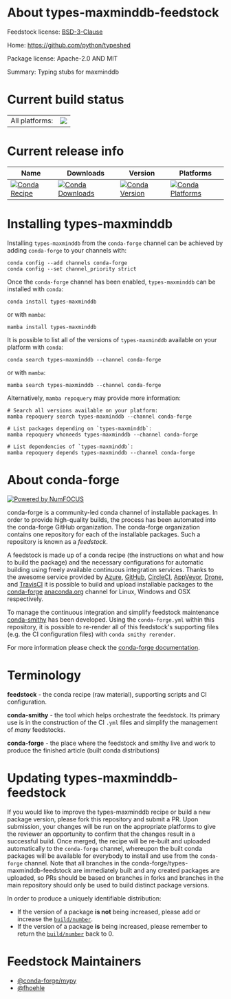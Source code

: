 About types-maxminddb-feedstock
===============================

Feedstock license: [BSD-3-Clause](https://github.com/conda-forge/types-maxminddb-feedstock/blob/main/LICENSE.txt)

Home: https://github.com/python/typeshed

Package license: Apache-2.0 AND MIT

Summary: Typing stubs for maxminddb

Current build status
====================


<table><tr><td>All platforms:</td>
    <td>
      <a href="https://dev.azure.com/conda-forge/feedstock-builds/_build/latest?definitionId=13187&branchName=main">
        <img src="https://dev.azure.com/conda-forge/feedstock-builds/_apis/build/status/types-maxminddb-feedstock?branchName=main">
      </a>
    </td>
  </tr>
</table>

Current release info
====================

| Name | Downloads | Version | Platforms |
| --- | --- | --- | --- |
| [![Conda Recipe](https://img.shields.io/badge/recipe-types--maxminddb-green.svg)](https://anaconda.org/conda-forge/types-maxminddb) | [![Conda Downloads](https://img.shields.io/conda/dn/conda-forge/types-maxminddb.svg)](https://anaconda.org/conda-forge/types-maxminddb) | [![Conda Version](https://img.shields.io/conda/vn/conda-forge/types-maxminddb.svg)](https://anaconda.org/conda-forge/types-maxminddb) | [![Conda Platforms](https://img.shields.io/conda/pn/conda-forge/types-maxminddb.svg)](https://anaconda.org/conda-forge/types-maxminddb) |

Installing types-maxminddb
==========================

Installing `types-maxminddb` from the `conda-forge` channel can be achieved by adding `conda-forge` to your channels with:

```
conda config --add channels conda-forge
conda config --set channel_priority strict
```

Once the `conda-forge` channel has been enabled, `types-maxminddb` can be installed with `conda`:

```
conda install types-maxminddb
```

or with `mamba`:

```
mamba install types-maxminddb
```

It is possible to list all of the versions of `types-maxminddb` available on your platform with `conda`:

```
conda search types-maxminddb --channel conda-forge
```

or with `mamba`:

```
mamba search types-maxminddb --channel conda-forge
```

Alternatively, `mamba repoquery` may provide more information:

```
# Search all versions available on your platform:
mamba repoquery search types-maxminddb --channel conda-forge

# List packages depending on `types-maxminddb`:
mamba repoquery whoneeds types-maxminddb --channel conda-forge

# List dependencies of `types-maxminddb`:
mamba repoquery depends types-maxminddb --channel conda-forge
```


About conda-forge
=================

[![Powered by
NumFOCUS](https://img.shields.io/badge/powered%20by-NumFOCUS-orange.svg?style=flat&colorA=E1523D&colorB=007D8A)](https://numfocus.org)

conda-forge is a community-led conda channel of installable packages.
In order to provide high-quality builds, the process has been automated into the
conda-forge GitHub organization. The conda-forge organization contains one repository
for each of the installable packages. Such a repository is known as a *feedstock*.

A feedstock is made up of a conda recipe (the instructions on what and how to build
the package) and the necessary configurations for automatic building using freely
available continuous integration services. Thanks to the awesome service provided by
[Azure](https://azure.microsoft.com/en-us/services/devops/), [GitHub](https://github.com/),
[CircleCI](https://circleci.com/), [AppVeyor](https://www.appveyor.com/),
[Drone](https://cloud.drone.io/welcome), and [TravisCI](https://travis-ci.com/)
it is possible to build and upload installable packages to the
[conda-forge](https://anaconda.org/conda-forge) [anaconda.org](https://anaconda.org/)
channel for Linux, Windows and OSX respectively.

To manage the continuous integration and simplify feedstock maintenance
[conda-smithy](https://github.com/conda-forge/conda-smithy) has been developed.
Using the ``conda-forge.yml`` within this repository, it is possible to re-render all of
this feedstock's supporting files (e.g. the CI configuration files) with ``conda smithy rerender``.

For more information please check the [conda-forge documentation](https://conda-forge.org/docs/).

Terminology
===========

**feedstock** - the conda recipe (raw material), supporting scripts and CI configuration.

**conda-smithy** - the tool which helps orchestrate the feedstock.
                   Its primary use is in the construction of the CI ``.yml`` files
                   and simplify the management of *many* feedstocks.

**conda-forge** - the place where the feedstock and smithy live and work to
                  produce the finished article (built conda distributions)


Updating types-maxminddb-feedstock
==================================

If you would like to improve the types-maxminddb recipe or build a new
package version, please fork this repository and submit a PR. Upon submission,
your changes will be run on the appropriate platforms to give the reviewer an
opportunity to confirm that the changes result in a successful build. Once
merged, the recipe will be re-built and uploaded automatically to the
`conda-forge` channel, whereupon the built conda packages will be available for
everybody to install and use from the `conda-forge` channel.
Note that all branches in the conda-forge/types-maxminddb-feedstock are
immediately built and any created packages are uploaded, so PRs should be based
on branches in forks and branches in the main repository should only be used to
build distinct package versions.

In order to produce a uniquely identifiable distribution:
 * If the version of a package **is not** being increased, please add or increase
   the [``build/number``](https://docs.conda.io/projects/conda-build/en/latest/resources/define-metadata.html#build-number-and-string).
 * If the version of a package **is** being increased, please remember to return
   the [``build/number``](https://docs.conda.io/projects/conda-build/en/latest/resources/define-metadata.html#build-number-and-string)
   back to 0.

Feedstock Maintainers
=====================

* [@conda-forge/mypy](https://github.com/orgs/conda-forge/teams/mypy/)
* [@fhoehle](https://github.com/fhoehle/)


